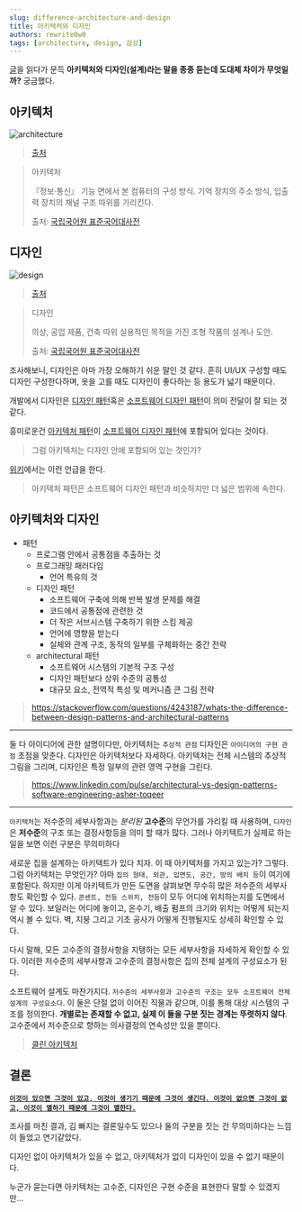 ```yaml
---
slug: difference-architecture-and-design
title: 아키텍처와 디자인
authors: rewrite0w0
tags: [architecture, design, 감상]
---
```


[글](https://aws.amazon.com/it/solutions/case-studies/sky-case-study/?nc1=h_ls)을 읽다가 문득 **아키텍처와 디자인(설계)라는 말을 종종 듣는데 도대체 차이가 무엇일까?** 궁금했다.

## 아키텍처

![architecture](https://d1.awsstatic.com/industry-images-customer-references/SkyItalia_SystemEngineeringView.c98ea3314d41aad1a13a5c9bea2516f2fdd0f142.png)

> [출처](https://aws.amazon.com/it/solutions/case-studies/sky-case-study/?nc1=h_ls)

> 아키텍처
>
> 『정보·통신』 기능 면에서 본 컴퓨터의 구성 방식. 기억 장치의 주소 방식, 입출력 장치의 채널 구조 따위를 가리킨다.
>
> 출처: [국립국어원 표준국어대사전](https://stdict.korean.go.kr)

## 디자인

![design](https://user-images.githubusercontent.com/6892666/65833569-bb34fc00-e29f-11e9-8516-79cbd9f8f07b.png)

> [출처](https://khalilstemmler.com/articles/software-design-architecture/full-stack-software-design/)

> 디자인
>
> 의상, 공업 제품, 건축 따위 실용적인 목적을 가진 조형 작품의 설계나 도안.
>
> 출처: [국립국어원 표준국어대사전](https://stdict.korean.go.kr)

조사해보니, 디자인은 아마 가장 오해하기 쉬운 말인 것 같다.
흔히 UI/UX 구성할 때도 디자인 구성한다하며, 옷을 고를 때도 디자인이 좋다하는 등 용도가 넓기 때문이다.

개발에서 디자인은 [디자인 패턴](https://www.patterns.dev/)혹은 [소프트웨어 디자인 패턴](https://ko.wikipedia.org/wiki/%EC%86%8C%ED%94%84%ED%8A%B8%EC%9B%A8%EC%96%B4_%EB%94%94%EC%9E%90%EC%9D%B8_%ED%8C%A8%ED%84%B4)이 의미 전달이 잘 되는 것 같다.

흥미로운건 [아키텍처 패턴](https://en.wikipedia.org/wiki/Architectural_pattern)이 [소프트웨어 디자인 패턴](https://en.wikipedia.org/wiki/Software_design_pattern)에 포함되어 있다는 것이다.

> 그럼 아키텍처는 디자인 안에 포함되어 있는 것인가?

[위키](https://ko.wikipedia.org/wiki/%EC%95%84%ED%82%A4%ED%85%8D%EC%B2%98_%ED%8C%A8%ED%84%B4)에서는 이런 언급을 한다.

> 아키텍처 패턴은 소프트웨어 디자인 패턴과 비슷하지만 더 넓은 범위에 속한다.

## 아키텍처와 디자인

- 패턴
  - 프로그램 안에서 공통점을 추출하는 것
  - 프로그래밍 패러다임
    - 언어 특유의 것
  - 디자인 패턴
    - 소프트웨어 구축에 의해 반복 발생 문제를 해결
    - 코드에서 공통점에 관련한 것
    - 더 작은 서브시스템 구축하기 위한 스킴 제공
    - 언어에 영향을 받는다
    - 실체와 관계 구조, 동작의 일부를 구체화하는 중간 전략
  - architectural 패턴
    - 소프트웨어 시스템의 기본적 구조 구성
    - 디자인 패턴보다 상위 수준의 공통성
    - 대규모 요소, 전역적 특성 및 메커니즘 큰 그림 전략

> https://stackoverflow.com/questions/4243187/whats-the-difference-between-design-patterns-and-architectural-patterns

---

둘 다 아이디어에 관한 설명이다만, 아키텍처는 `추상적 관점` 디자인은 `아이디어의 구현 관점` 초점을 맞춘다. 디자인은 아키텍처보다 자세하다. 아키텍처는 전체 시스템의 추상적 그림을 그리며, 디자인은 특정 일부의 관련 영역 구현을 그린다.

> https://www.linkedin.com/pulse/architectural-vs-design-patterns-software-engineering-asher-toqeer

---

`아키텍처`는 저수준의 세부사항과는 _분리된_ **고수준**의 무언가를 가리킬 때 사용하며, `디자인`은 **저수준**의 구조 또는 결정사항등을 의미 할 때가 많다. 그러나 아키텍트가 실제로 하는 일을 보면 이런 구분은 무의미하다

새로운 집을 설계하는 아키텍트가 있다 치자.
이 때 아키텍처를 가지고 있는가? 그렇다.
그럼 아키텍처는 무엇인가? 아마 `집의 형태, 외관, 입면도, 공간, 방의 배치 등`이 여기에 포함된다. 하지만 이게 아키텍트가 만든 도면을 살펴보면 무수히 많은 저수준의 세부사항도 확인할 수 있다. `콘센트, 전등 스위치, 전등`이 모두 어디에 위치하는지를 도면에서 알 수 있다. 보일러는 어디에 놓이고, 온수기, 배출 펌프의 크기와 위치는 어떻게 되는지 역시 볼 수 있다. 벽, 지붕 그리고 기초 공사가 어떻게 진행될지도 상세히 확인할 수 있다.

다시 말해, 모든 고수준의 결정사항을 지탱하는 모든 세부사항을 자세하게 확인할 수 있다. 이러한 저수준의 세부사항과 고수준의 결정사항은 집의 전체 설계의 구성요소가 된다.

소프트웨어 설계도 마찬가지다. `저수준의 세부사항과 고수준의 구조는 모두 소프트웨어 전체 설계의 구성요소다`. 이 둘은 단절 없이 이어진 직물과 같으며, 이를 통해 대상 시스템의 구조를 정의한다. **개별로는 존재할 수 없고, 실제 이 둘을 구분 짓는 경계는 뚜렷하지 않다**. 고수준에서 저수준으로 향하는 의사결정의 연속성만 있을 뿐이다.

> [클린 아키텍처](https://www.aladin.co.kr/shop/wproduct.aspx?ItemId=202322454)

## 결론

**[`이것이 있으면 그것이 있고, 이것이 생기기 때문에 그것이 생긴다. 이것이 없으면 그것이 없고, 이것이 멸하기 때문에 그것이 멸한다.`](http://encykorea.aks.ac.kr/Contents/Item/E0036708)**

조사를 마친 결과, 김 빠지는 결론일수도 있으나 둘의 구분을 짓는 건 무의미하다는 느낌이 들었고 연기같았다.

디자인 없이 아키텍처가 있을 수 없고, 아키텍처가 없이 디자인이 있을 수 없기 때문이다.

누군가 묻는다면 아키텍처는 고수준, 디자인은 구현 수준을 표현한다 말할 수 있겠지만...
